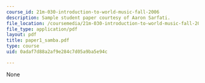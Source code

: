 ```yaml
---
course_id: 21m-030-introduction-to-world-music-fall-2006
description: Sample student paper courtesy of Aaron Sarfati.
file_location: /coursemedia/21m-030-introduction-to-world-music-fall-2006/0adaf7d88a2af9e284c7d05a9ba5e94c_paper1_samba.pdf
file_type: application/pdf
layout: pdf
title: paper1_samba.pdf
type: course
uid: 0adaf7d88a2af9e284c7d05a9ba5e94c

---
```

None